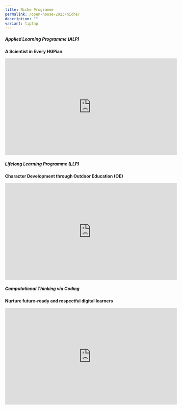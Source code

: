 ```yaml
---
title: Niche Programme
permalink: /open-house-2023/niche/
description: ""
variant: tiptap
---
```

<h5>Applied Learning Programme (ALP)</h5>
<p><strong>A Scientist in Every HGPian</strong>
</p>
<div class="iframe-wrapper">
<iframe height="315" width="560" allowfullscreen="true" frameborder="0" src="https://www.youtube.com/embed/wFFSUw0ofm8"></iframe>
</div>
<h5>Lifelong Learning Programme (LLP)</h5>
<p><strong>Character Development through Outdoor Education (OE)</strong>
</p>
<div class="iframe-wrapper">
<iframe height="315" width="560" allowfullscreen="true" frameborder="0" src="https://www.youtube.com/embed/5n8FLnbZXAI"></iframe>
</div>
<h5>Computational Thinking via Coding</h5>
<p><strong>Nurture future-ready and respectful digital learners</strong>
</p>
<div class="iframe-wrapper">
<iframe height="315" width="560" allowfullscreen="true" frameborder="0" src="https://www.youtube.com/embed/LO7Qi_DYWMA"></iframe>
</div>
<p></p>